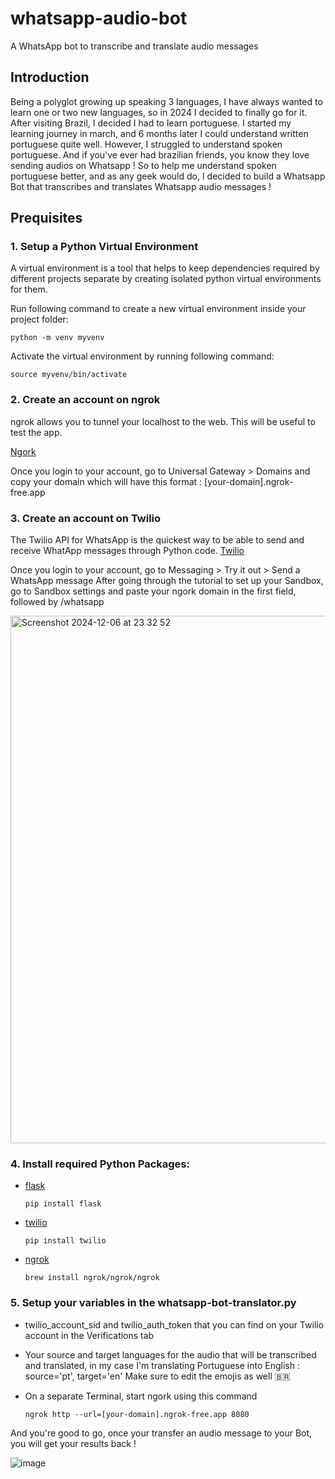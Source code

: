 # whatsapp-audio-bot
A WhatsApp bot to transcribe and translate audio messages

## Introduction

Being a polyglot growing up speaking 3 languages, I have always wanted to learn one or two new languages, so in 2024 I decided to finally go for it.
After visiting Brazil, I decided I had to learn portuguese. I started my learning journey in march, and 6 months later I could understand written portuguese quite well.
However, I struggled to understand spoken portuguese. And if you've ever had brazilian friends, you know they love sending audios on Whatsapp !
So to help me understand spoken portuguese better, and as any geek would do, I decided to build a Whatsapp Bot that transcribes and translates Whatsapp audio messages !

## Prequisites 

### 1. Setup a Python Virtual Environment

A virtual environment is a tool that helps to keep dependencies required by different projects separate by creating isolated python virtual environments for them.

Run following command to create a new virtual environment inside your project folder:

```
python -m venv myvenv
```

Activate the virtual environment by running following command:
 
```
source myvenv/bin/activate
```

### 2. Create an account on ngrok
ngrok allows you to tunnel your localhost to the web. 
This will be useful to test the app.

[Ngork](https://ngrok.com)

Once you login to your account, go to Universal Gateway > Domains and copy your domain which will have this format : [your-domain].ngrok-free.app

### 3. Create an account on Twilio
The Twilio API for WhatsApp is the quickest way to be able to send and receive WhatApp messages through Python code.
[Twilio](https://www.twilio.com/)

Once you login to your account, go to Messaging > Try it out > Send a WhatsApp message
After going through the tutorial to set up your Sandbox, go to Sandbox settings and paste your ngork domain in the first field, followed by /whatsapp

<img width="844" alt="Screenshot 2024-12-06 at 23 32 52" src="https://github.com/user-attachments/assets/88f608bc-e830-4014-8a0c-42ad41c39d7e">


### 4. Install required Python Packages:

- [flask](https://github.com/pallets/flask)
    
    ```
    pip install flask
    ```
    
- [twilio](https://github.com/twilio/twilio-python)
    
    ```
    pip install twilio
    ```
- [ngrok](https://github.com/NGROK)
    
    ```
    brew install ngrok/ngrok/ngrok
    ```

### 5. Setup your variables in the whatsapp-bot-translator.py

- twilio_account_sid and twilio_auth_token that you can find on your Twilio account in the Verifications tab

- Your source and target languages for the audio that will be transcribed and translated, in my case I'm translating Portuguese into English : source='pt', target='en'
Make sure to edit the emojis as well 🇧🇷

- On a separate Terminal, start ngork using this command
    ```
    ngrok http --url=[your-domain].ngrok-free.app 8080
    ```

And you're good to go, once your transfer an audio message to your Bot, you will get your results back !

![image](https://github.com/user-attachments/assets/d995826c-6cd7-4664-b8f4-b5474236f837)

